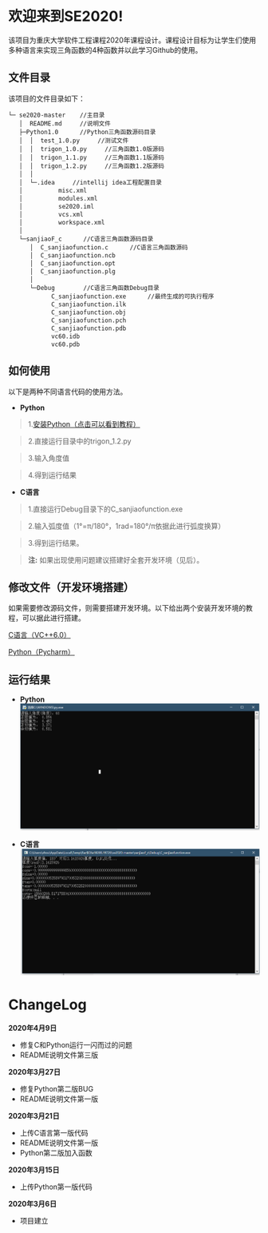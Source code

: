 # 欢迎来到SE2020!

该项目为重庆大学软件工程课程2020年课程设计。课程设计目标为让学生们使用多种语言来实现三角函数的4种函数并以此学习Github的使用。


## 文件目录

该项目的文件目录如下：
    
    └─ se2020-master    //主目录
       │  README.md     //说明文件
       ├─Python1.0      //Python三角函数源码目录
       │  │  test_1.0.py     //测试文件
       │  │  trigon_1.0.py     //三角函数1.0版源码
       │  │  trigon_1.1.py     //三角函数1.1版源码
       │  │  trigon_1.2.py     //三角函数1.2版源码
       │  │
       │  └─.idea     //intellij idea工程配置目录
       │          misc.xml
       │          modules.xml
       │          se2020.iml     
       │          vcs.xml
       │          workspace.xml
       │
       └─sanjiaoF_c      //C语言三角函数源码目录
          │  C_sanjiaofunction.c      //C语言三角函数源码
          │  C_sanjiaofunction.ncb
          │  C_sanjiaofunction.opt
          │  C_sanjiaofunction.plg
          │
          └─Debug        //C语言三角函数Debug目录
                C_sanjiaofunction.exe      //最终生成的可执行程序
                C_sanjiaofunction.ilk
                C_sanjiaofunction.obj
                C_sanjiaofunction.pch
                C_sanjiaofunction.pdb
                vc60.idb
                vc60.pdb

## 如何使用
以下是两种不同语言代码的使用方法。
- **Python**
> 1.[安装Python（点击可以看到教程）](https://www.cnblogs.com/lvtaohome/p/11121377.html)

> 2.直接运行目录中的trigon_1.2.py

> 3.输入角度值

> 4.得到运行结果

- **C语言**
> 1.直接运行Debug目录下的C_sanjiaofunction.exe

> 2.输入弧度值（1°=π/180°，1rad=180°/π依据此进行弧度换算）

> 3.得到运行结果。

> **注:** 如果出现使用问题建议搭建好全套开发环境（见后）。
## 修改文件（开发环境搭建）
如果需要修改源码文件，则需要搭建开发环境。以下给出两个安装开发环境的教程，可以据此进行搭建。

[C语言（VC++6.0）](http://c.biancheng.net/view/463.html)

[Python（Pycharm）](https://www.cnblogs.com/du-hong/p/10244304.html)

## 运行结果

- **Python**
![效果图](https://github.com/PDmeaning/se2020/blob/master/Py.png)



 - **C语言**
![效果图](https://github.com/PDmeaning/se2020/blob/master/C.png)



# ChangeLog
  **2020年4月9日**
-    修复C和Python运行一闪而过的问题
-    README说明文件第三版

  **2020年3月27日**
  -    修复Python第二版BUG
  -    README说明文件第一版
  
 **2020年3月21日**
 -    上传C语言第一版代码
 -    README说明文件第一版
 -    Python第二版加入函数
 
 **2020年3月15日**
 -    上传Python第一版代码
 

 **2020年3月6日**
 -    项目建立



